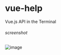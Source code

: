 # vue-help

Vue.js API in the Terminal

###### screenshot
![image](https://github.com/p-adams/vue-help/blob/master/assets/screen-shot.png)